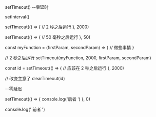 setTimeout()
  --零延时

setInterval()

setTimeout(() => {
  // 2 秒之后运行
}, 2000)

setTimeout(() => {
  // 50 毫秒之后运行
}, 50)

const myFunction = (firstParam, secondParam) => {
  // 做些事情
}

// 2 秒之后运行
setTimeout(myFunction, 2000, firstParam, secondParam)

const id = setTimeout(() => {
  // 应该在 2 秒之后运行
}, 2000)

// 改变主意了
clearTimeout(id)

--零延迟

setTimeout(() => {
  console.log('后者 ')
}, 0)

console.log(' 前者 ')


